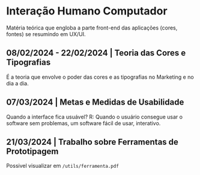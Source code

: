 # Interação Humano Computador
Matéria teórica que engloba a parte front-end das aplicações (cores, fontes) se resumindo em UX/UI.

## 08/02/2024 - 22/02/2024 | Teoria das Cores e Tipografias
É a teoria que envolve o poder das cores e as tipografias no Marketing e no dia a dia.

## 07/03/2024 | Metas e Medidas de Usabilidade
Quando a interface fica usuável?
R: Quando o usuário consegue usar o software sem problemas, um software fácil de usar, interativo.

## 21/03/2024 | Trabalho sobre Ferramentas de Prototipagem
Possivel visualizar em ```/utils/ferramenta.pdf```